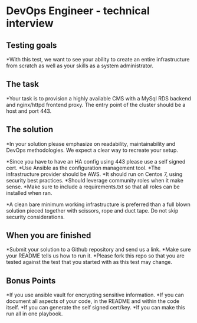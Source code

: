 # DevOps Engineer - technical interview

## Testing goals
   *With this test, we want to see your ability to create an entire infrastructure from scratch as well as your skills as a system administrator.

## The task
   *Your task is to provision a highly available CMS with a MySql RDS backend and nginx/httpd frontend proxy. The entry point of the cluster should be a host and port 443.

## The solution
   *In your solution please emphasize on readability, maintainability and DevOps methodologies. We expect a clear way to recreate your setup.

   *Since you have to have an HA config using 443 please use a self signed cert.
   *Use Ansible as the configuration management tool.
   *The infrastructure provider should be AWS.
   *It should run on Centos 7, using security best practices.
   *Should leverage community roles when it make sense.
   *Make sure to include a requirements.txt so that all roles can be installed when ran.

   *A clean bare minimum working infrastructure is preferred than a full blown solution pieced together with scissors, rope and duct tape. Do not skip security considerations.

## When you are finished
   *Submit your solution to a Github repository and send us a link.
   *Make sure your README tells us how to run it.
   *Please fork this repo so that you are tested against the test that you started with as this test may change.

## Bonus Points
   *If you use ansible vault for encrypting sensitive information.
   *If you can document all aspects of your code, in the README and within the code itself.
   *If you can generate the self signed cert/key.
   *If you can make this run all in one playbook.
